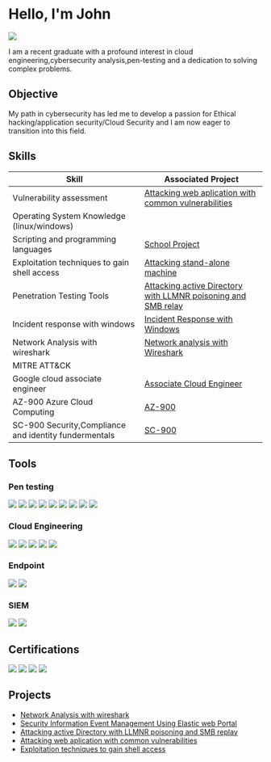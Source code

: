  
# Hello, I'm John
<a href="https://linkedin.com/in/john-opuda-105a20188/"><img src="https://img.shields.io/badge/-LinkedIn-0072b1?&style=for-the-badge&logo=linkedin&logoColor=white" /></a>


I am a recent graduate with a profound interest in  cloud engineering,cybersecurity analysis,pen-testing and a dedication to solving complex problems.

## Objective

My path in cybersecurity has led me to develop a passion for Ethical hacking/application security/Cloud Security and I am now eager to transition into this field.

## Skills

| Skill                                         | Associated Project         |
|-----------------------------------------------|----------------------------|
|Vulnerability assessment                       | <a href="https://github.com/chromosems/attacking-web-application-with-common-vulnerabilities/tree/main">Attacking web aplication with common vulnerabilities</a>|
| Operating System Knowledge (linux/windows)    |                       |
| Scripting and programming languages           | <a href="https://github.com/chromosems/school-project">School Project</a>|
| Exploitation techniques to gain shell access  | <a href="https://github.com/chromosems/Exploitation-of-stand-alone-machines-/tree/main">Attacking stand-alone machine </a> |
| Penetration Testing Tools                     |  <a href="https://github.com/chromosems/Attacking-active-Directory-with-LLMNR-poisoning-and-SMB-replay/tree/main">Attacking active Directory with LLMNR poisoning and SMB relay</a>                    |
| Incident response with windows                                |   <a href="https://github.com/chromosems/Incident-Response-With-Windows">Incident Response with Windows</a>                    |
| Network Analysis with wireshark              | <a href="https://github.com/chromosems/Network-analysis-with-Wireshark/tree/main">Network analysis with Wireshark  </a> |
| MITRE ATT&CK                               |                       |
| Google cloud associate engineer           | <a href="https://www.credly.com/badges/37b31b82-c10d-4a21-aa38-ca0cb8c3d314">Associate Cloud Engineer</a>|
| AZ-900 Azure Cloud Computing                  | <a href="https://www.credly.com/badges/356abed5-f524-4e82-b43a-6e58fea63d80/linked_in_profile">AZ-900</a>  |
| SC-900 Security,Compliance and identity fundermentals|  <a href="https://www.credly.com/badges/47437b51-46c4-4f44-a999-adfe3634d013/linked_in_profile">SC-900</a>  |  




## Tools

### Pen testing
<div>
    <img src="https://img.shields.io/badge/Nmap-1679A7?&style=for-the-badge&logo=Wireshark&logoColor=white" />
    <img src="https://img.shields.io/badge/Nessus-EF3B2D?&style=for-the-badge&logo=Suricata&logoColor=white" />
    <img src="https://img.shields.io/badge/Hashcat-777BB4?&style=for-the-badge&logo=Zeek&logoColor=white" />
     <img src="https://img.shields.io/badge/kali linux-1679A7?&style=for-the-badge&logo=Wireshark&logoColor=white" />
         <img src="https://img.shields.io/badge/Burp Suite-EF3B2D?&style=for-the-badge&logo=Suricata&logoColor=white" />
             <img src="https://img.shields.io/badge/Smb Relay-777BB4?&style=for-the-badge&logo=Zeek&logoColor=white" />
                  <img src="https://img.shields.io/badge/GoWitness-1679A7?&style=for-the-badge&logo=Wireshark&logoColor=white" />
    <img src="https://img.shields.io/badge/SQL injection-1679A7?&style=for-the-badge&logo=Wireshark&logoColor=white" />
             <img src="https://img.shields.io/badge/Metasploits-EF3B2D?&style=for-the-badge&logo=Suricata&logoColor=white" />

</div>

### Cloud Engineering
<div>
    <img src="https://img.shields.io/badge/Pub/sub-00A4EF?&style=for-the-badge&logo==white" />
     <img src="https://img.shields.io/badge/Cloud storage-00A4EF?&style=for-the-badge&logo==white" />
         <img src="https://img.shields.io/badge/SQL-00A4EF?&style=for-the-badge&logo==white" />
             <img src="https://img.shields.io/badge/Cloud architecture-00A4EF?&style=for-the-badge&logo==white" />
                 <img src="https://img.shields.io/GKE-00A4EF?&style=for-the-badge&logo==white" />




    

</div>


### Endpoint
<div>
    <img src="https://img.shields.io/badge/-Microsoft_Defender_for_Endpoint-00A4EF?&style=for-the-badge&logo=Microsoft&logoColor=white" />
        <img src="https://img.shields.io/badge/-Software As Aservice (SAAS)-00A4EF?&style=for-the-badge&logo=Microsoft&logoColor=white" />

</div>

### SIEM
<div>
        <img src="https://img.shields.io/badge/-Microsoft_Sentinel-0078D4?&style=for-the-badge&logo=Microsoft&logoColor=white" />
        <img src="https://img.shields.io/badge/-SIEM Home Lab-0078D4?&style=for-the-badge&logoColor=white" />

  
</div>

## Certifications
<div>
    <img src="https://img.shields.io/badge/-AZ--900-0078D4?&style=for-the-badge&logo=Microsoft&logoColor=white)](https://www.credly.com/badges/356abed5-f524-4e82-b43a-6e58fea63d80/linked_in_profile)" />
<img src="https://img.shields.io/badge/Practical Ethical Hacking-006400?&style=for-the-badge&logo=Suricata&logoColor=white"  href="https://github.com/chromosems/cert-of-completion/blob/main/certificate-of-completion-for-practical-ethical-hacking-the-complete-course.pdf"/>

<img src="https://img.shields.io/badge/SC-900-EF3B2D?&style=for-the-badge&logo=Suricata&logoColor=white" />
<img src="https://img.shields.io/badge/Python for penetration tester-777BB4?&style=for-the-badge&logo=Suricata&logoColor=white" />


</div>

## Projects
- <a href="https://github.com/chromosems/Network-analysis-with-Wireshark/tree/main">Network Analysis with wireshark</a>
- <a href="https://github.com/chromosems/SIEM/tree/main">Security Information Event Management Using Elastic web Portal</a>
-   <a href="https://github.com/chromosems/Attacking-active-Directory-with-LLMNR-poisoning-and-SMB-replay/tree/main">Attacking active Directory with LLMNR poisoning and SMB replay</a>
- <a href="https://github.com/chromosems/attacking-web-application-with-common-vulnerabilities/tree/main">Attacking web aplication with common vulnerabilities</a>
- <a href ="https://github.com/chromosems/Exploitation-of-stand-alone-machines-/tree/main">Exploitation techniques to gain shell access
